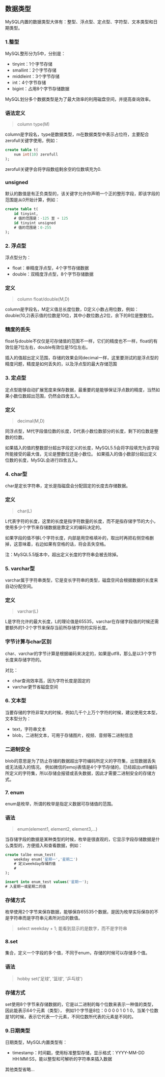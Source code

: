 ## 数据类型
MySQL内置的数据类型大体有：整型、浮点型、定点型、字符型、文本类型和日期类型。

### 1.整型
MySQL整形分为5中，分别是：
- tinyint：1个字节存储
- smallint：2个字节存储
- middleint：3个字节存储
- int：4个字节存储
- bigint：占用8个字节存储数据

MySQL划分多个数据类型是为了最大效率的利用磁盘空间，并提高查询效率。
### 语法定义
> column type(M)

column是字段名，type是数据类型，m在数据类型中表示占位符，主要配合zerofull关键字使用，例如：
```sql
create table t(
	num int(10) zerofull
);
```
zerofull关键字会将字段数组剩余空的位数填充为0.

### unsigned
默认的数值是有正负类型的，该关键字允许你声明一个正的整形字段，即该字段的范围是从0开始计算，例如：
```sql
create table t(
	id tinyint,
	# 值的范围是：-125 至 + 125
	id tinyint unsigned
	# 值的范围是：0-255
);
```

### 2. 浮点型
浮点型分为：
- float：单精度浮点型，4个字节存储数据
- double：双精度浮点型，8个字节存储数据

### 定义
> column float/double(M,D)

column是字段名，M定义值总长度位数，D定义小数占用位数，例如：
double(10,2)表示值的位数是10位，其中小数位数占2位，余下的8位是整数位。

### 精度的丢失
float与double不仅仅是可存储值的范围不一样，它们的精度也不一样，float的有效位是7位左右，double有效位是15位左右。

插入的值超出定义范围，存储的效果会同decimal一样，这里要测试的是浮点型的精度问题，精度是如何丢失的，以及浮点型的最大存储范围

### 3. 定点型
定点型能够自动扩展宽度来保存数据，最重要的是能够保证浮点数的精度，当然如果小数位数超出范围，仍然会四舍五入。

### 定义
> decimal(M,D)

同浮点型，M代字段值位数的长度，D代表小数位数部分的长度，剩下的位数是整数的位数。

如果插入的值的整数部分超出字段定义的长度，MySQL5.5会将字段填充为该字段所能接受的最大值，无论是整数位还是小数位。
如果插入的值小数部分超出定义位数的长度，MySQL会进行四舍五入。

### 4. char型
char是定长字符串，定长是指磁盘会分配固定的长度去存储数据。

### 定义
> char(L)

L代表字符的长度，这里的长度是指字符数量的长度，而不是指存储字节的大小，使用多少个字节来存储数据是靠定义的编码决定的。

如果字段的值不够L个字符长度，内部是用空格填补的，取出时再把右侧空格删掉，这意味着，右边如果有空格的话，将会丢失空格。

注：MySQL5.5版本中，超出定义长度的字符串会被去除掉。

### 5. varchar型
varchar属于字符串类型，它是变长字符串的类型，磁盘空间会根据数据的长度来自动分配空间。

### 定义
> varchar(L)

L是字符允许的最大长度，L的理论值是65535，varchar在存储字段值的时候还需要额外的1-2个字节来保存当前所存储字符的实际长度。

### 字节计算与char区别
char、varchar的字节计算是根据编码来决定的，如果是utf8，那么是以3个字节长度来存储字符的。

对比：
- char查询效率高，因为字符长度是固定的
- varchar更节省磁盘空间

### 6. 文本型
当要存储的字符非常大的时候，例如几千个上万个字符的时候，建议使用文本型，文本型分为：
- text，字符串文本
- blob，二进制文本，可用于存储图片，视频、音频等二进制信息

### 二进制安全
blob的意思是为了防止存储的数据超出字符编码所定义的字符集，出现数据丢失或无法插入的情况。
例如微信的emoji表情是4个字节存储的，已经超出utf8编码所定义的字符集，所以存储会报错或丢失数据，因此才需要二进制安全的存储方式。

### 7. enum
enum是枚举，所谓的枚举是指定义数据可存储值的范围。

### 语法
> enum(element1, element2, element3,...)

当存储字段的数据是某种类型的时候，枚举是很直观的，它显示字段存储数据是什么类型的，方便插入和查看数据，例如：
```sql
create talbe enum_test(
	weekday enum('星期一','星期二')
	# 定义weekday存储的值
	# 
);

insert into enum_test values('星期一');
# 入星期一或星期二的值
```

### 存储方式
枚举使用2个字节来保存数据，能够保存65535个数据，是因为枚举实际保存的不是字符串而是字符串元素所对应的数值。

> select weekday + 1;
> 能看到显示的是数字，而不是字符串

### 8.set
集合，定义一个字段的多个值，不同于enum，存储的时候可以存储多个值。

### 语法
> hobby set('足球', '篮球', '乒乓球')

### 存储方式
set使用8个字节来存储数据的，它是以二进制的每个位数来表示一种值的类型，因此能表示64个元素（类型），
例如1个字节是8位：0 0 0 0 1 0 1 0，当某个位数是1的时候，表示它代表一个元素，不同位数所代表的元素是不同的。

### 9.日期类型
日期类型，MySQL内置类型有：
- timestamp：时间戳，使用标准整型存储，显示格式：YYYY-MM-DD HH:MM:SS，能以整型和可解析的字符串来插入数据

其他类型省略...